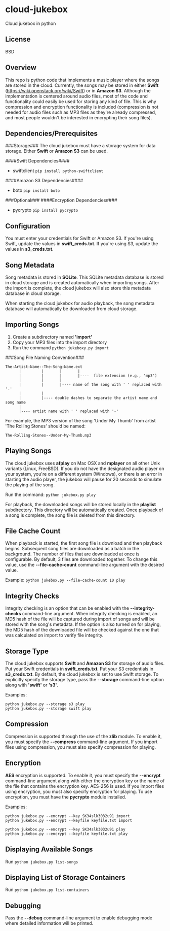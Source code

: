 cloud-jukebox
=============

Cloud jukebox in python

License
-------
BSD

Overview
--------
This repo is python code that implements a music player where the songs are stored
in the cloud. Currently, the songs may be stored in either **Swift** (https://wiki.openstack.org/wiki/Swift)
or in **Amazon S3**. Although the implementation is centered around audio files, most
of the code and functionality could easily be used for storing any kind of file. This
is why compression and encryption functionality is included (compression is not
needed for audio files such as MP3 files as they're already compressed, and most
people wouldn't be interested in encrypting their song files).

Dependencies/Prerequisites
--------------------------
###Storage###
The cloud jukebox must have a storage system for data storage. Either **Swift** or
**Amazon S3** can be used.

####Swift Dependencies####
* swiftclient  `pip install python-swiftclient`

####Amazon S3 Dependencies####
* boto  `pip install boto`

###Optional###
####Encryption Dependencies####
* pycrypto  `pip install pycrypto`

Configuration
-------------
You must enter your credentials for Swift or Amazon S3. If you're using Swift, update
the values in **swift_creds.txt**.  If you're using S3, update the values in **s3_creds.txt**.

Song Metadata
-------------
Song metadata is stored in **SQLite**. This SQLite metadata database is stored in cloud
storage and is created automatically when importing songs. After the import is
complete, the cloud jukebox will also store this metadata database in cloud storage.

When starting the cloud jukebox for audio playback, the song metadata database will
automatically be downloaded from cloud storage.

Importing Songs
---------------
1. Create a subdirectory named **'import'**
2. Copy your MP3 files into the import directory
3. Run the command `python jukeboxy.py import`

###Song File Naming Convention###

    The-Artist-Name--The-Song-Name.ext
          |         |       |       |
          |         |       |       |----  file extension (e.g., 'mp3')
          |         |       |
          |         |       |---- name of the song with ' ' replaced with '-'
          |         |
          |         |---- double dashes to separate the artist name and song name
          |
          |---- artist name with ' ' replaced with '-'

For example, the MP3 version of the song 'Under My Thumb' from artist 'The Rolling Stones' should be named:

`The-Rolling-Stones--Under-My-Thumb.mp3`

Playing Songs
-------------
The cloud jukebox uses **afplay** on Mac OSX and **mplayer** on all other Unix variants (Linux, FreeBSD).
If you do not have the designated audio player on your system, you're on a different system (Windows),
or there is an error in starting the audio player, the jukebox will pause for 20 seconds to simulate
the playing of the song.

Run the command: `python jukebox.py play`

For playback, the downloaded songs will be stored locally in the **playlist** subdirectory. This
directory will be automatically created. Once playback of a song is complete, the song file is
deleted from this directory.

File Cache Count
----------------
When playback is started, the first song file is download and then playback begins.  Subsequent
song files are downloaded as a batch in the background. The number of files that are downloaded
at once is configurable. By default, 3 files are downloaded together. To change this value, use
the **--file-cache-count** command-line argument with the desired value.

Example: `python jukebox.py --file-cache-count 10 play`

Integrity Checks
----------------
Integrity checking is an option that can be enabled with the **--integrity-checks** command-line
argument. When integrity checking is enabled, an MD5 hash of the file will be captured during
import of songs and will be stored with the song's metadata. If the option is also turned on
for playing, the MD5 hash of the downloaded file will be checked against the one that was
calculated on import to verify file integrity.

Storage Type
------------
The cloud jukebox supports **Swift** and **Amazon S3** for storage of audio files.  Put your Swift
credentials in **swift_creds.txt**.  Put your S3 credentials in **s3_creds.txt**.  By default, the cloud
jukebox is set to use Swift storage.  To explicitly specify the storage type, pass the **--storage**
command-line option along with **'swift'** or **'s3'**.

Examples:

    python jukebox.py --storage s3 play
    python jukebox.py --storage swift play

Compression
-----------
Compression is supported through the use of the **zlib** module. To enable it, you must specify
the **--compress** command-line argument. If you import files using compression, you must also
specify compression for playing.

Encryption
----------
**AES** encryption is supported. To enable it, you must specify the **--encrypt** command-line argument
along with either the encryption key or the name of the file that contains the encryption key.
AES-256 is used. If you import files using encryption, you must also specify encryption for
playing. To use encryption, you must have the **pycrypto** module installed.

Examples:

    python jukebox.py --encrypt --key SK34slk3032u91 import
    python jukebox.py --encrypt --keyfile keyfile.txt import

    python jukebox.py --encrypt --key SK34slk3032u91 play
    python jukebox.py --encrypt --keyfile keyfile.txt play


Displaying Available Songs
----------------------
Run `python jukebox.py list-songs`

Displaying List of Storage Containers
-------------------------------------
Run `python jukebox.py list-containers`

Debugging
---------
Pass the **--debug** command-line argument to enable debugging mode where detailed information
will be printed.
